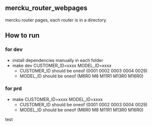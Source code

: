 ## mercku_router_webpages

mercku router pages, each router is in a directory.

## How to run

### for dev

- install dependencies manually in each folder
- make dev CUSTOMER_ID=xxxx MODEL_ID=xxxx
  - CUSTOMER_ID should be oneof (0001 0002 0003 0004 0029)
  - MODEL_ID should be oneof (M6R0 M8 M11R1 M13R0 M16R0)

### for prd

- make CUSTOMER_ID=xxxx MODEL_ID=xxxx
  - CUSTOMER_ID should be oneof (0001 0002 0003 0004 0029)
  - MODEL_ID should be oneof (M6R0 M8 M11R1 M13R0 M16R0)

test
